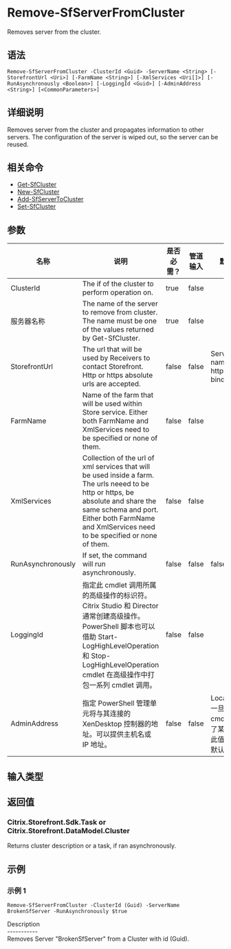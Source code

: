 # Remove-SfServerFromCluster

Removes server from the cluster.

## 语法

    Remove-SfServerFromCluster -ClusterId <Guid> -ServerName <String> [-StorefrontUrl <Uri>] [-FarmName <String>] [-XmlServices <Uri[]>] [-RunAsynchronously <Boolean>] [-LoggingId <Guid>] [-AdminAddress <String>] [<CommonParameters>]
    

## 详细说明

Removes server from the cluster and propagates information to other servers. The configuration of the server is wiped out, so the server can be reused.

## 相关命令

- [Get-SfCluster](Get-SfCluster.html)
- [New-SfCluster](New-SfCluster.html)
- [Add-SfServerToCluster](Add-SfServerToCluster.html)
- [Set-SfCluster](Set-SfCluster.html)

## 参数

| 名称                | 说明                                                                                                                                                                                                                                    | 是否必需？ | 管道输入  | 默认值                                   |
| ----------------- | ------------------------------------------------------------------------------------------------------------------------------------------------------------------------------------------------------------------------------------- | ----- | ----- | ------------------------------------- |
| ClusterId         | The if of the cluster to perform operation on.                                                                                                                                                                                        | true  | false |                                       |
| 服务器名称             | The name of the server to remove from cluster. The name must be one of the values returned by Get-SfCluster.                                                                                                                          | true  | false |                                       |
| StorefrontUrl     | The url that will be used by Receivers to contact Storefront. Http or https absolute urls are accepted.                                                                                                                               | false | false | Server name and http binding.         |
| FarmName          | Name of the farm that will be used within Store service. Either both FarmName and XmlServices need to be specified or none of them.                                                                                                   | false | false |                                       |
| XmlServices       | Collection of the url of xml services that will be used inside a farm. The urls neeed to be http or https, be absolute and share the same schema and port. Either both FarmName and XmlServices need to be specified or none of them. | false | false |                                       |
| RunAsynchronously | If set, the command will run asynchronously.                                                                                                                                                                                          | false | false | false                                 |
| LoggingId         | 指定此 cmdlet 调用所属的高级操作的标识符。 Citrix Studio 和 Director 通常创建高级操作。 PowerShell 脚本也可以借助 Start-LogHighLevelOperation 和 Stop-LogHighLevelOperation cmdlet 在高级操作中打包一系列 cmdlet 调用。                                                                | false | false |                                       |
| AdminAddress      | 指定 PowerShell 管理单元将与其连接的 XenDesktop 控制器的地址。可以提供主机名或 IP 地址。                                                                                                                                                                            | false | false | Localhost。一旦有 cmdlet 提供了某个值，此值将变为默认值。 |

## 输入类型

### 

## 返回值

### Citrix.Storefront.Sdk.Task or Citrix.Storefront.DataModel.Cluster

Returns cluster description or a task, if ran asynchronously.

## 示例

### 示例 1

    Remove-SfServerFromCluster -ClusterId (Guid) -ServerName BrokenSfServer -RunAsynchronously $true
    

Description  
\---\---\-----  
Removes Server "BrokenSfServer" from a Cluster with id (Guid).